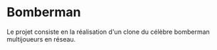 # Bomberman
Le projet consiste en la réalisation d'un clone du célèbre bomberman multijoueurs en réseau.
